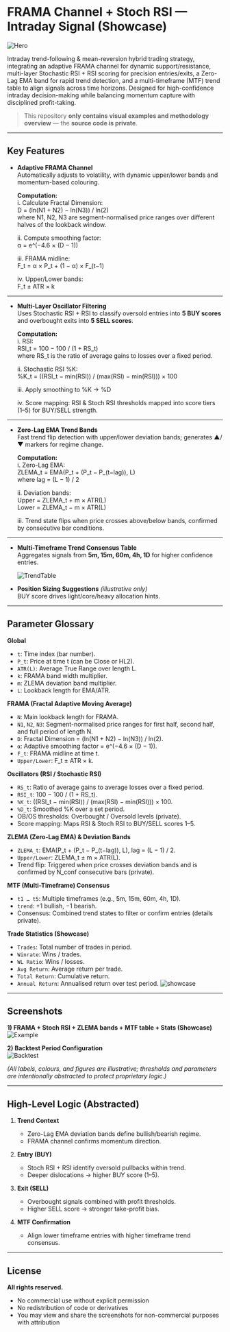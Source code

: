 # FRAMA Channel + Stoch RSI — Intraday Signal (Showcase)

![Hero](output/result.PNG)

Intraday trend-following & mean-reversion hybrid trading strategy, integrating an adaptive FRAMA channel for dynamic support/resistance, multi-layer Stochastic RSI + RSI scoring for precision entries/exits, a Zero-Lag EMA band for rapid trend detection, and a multi-timeframe (MTF) trend table to align signals across time horizons. Designed for high-confidence intraday decision-making while balancing momentum capture with disciplined profit-taking. 

> This repository **only contains visual examples and methodology overview** — the **source code is private**.

---

## Key Features

- **Adaptive FRAMA Channel**  
  Automatically adjusts to volatility, with dynamic upper/lower bands and momentum-based colouring.  

  **Computation:**  
  i. Calculate Fractal Dimension:  
     D = (ln(N1 + N2) − ln(N3)) / ln(2)  
     where N1, N2, N3 are segment-normalised price ranges over different halves of the lookback window.  

  ii. Compute smoothing factor:  
     α = e^(−4.6 × (D − 1))  

  iii. FRAMA midline:  
     F_t = α × P_t + (1 − α) × F_(t−1)  

  iv. Upper/Lower bands:  
     F_t ± ATR × k  

---

- **Multi-Layer Oscillator Filtering**  
  Uses Stochastic RSI + RSI to classify oversold entries into **5 BUY scores** and overbought exits into **5 SELL scores**.  

  **Computation:**  
  i. RSI:  
     RSI_t = 100 − 100 / (1 + RS_t)  
     where RS_t is the ratio of average gains to losses over a fixed period.  

  ii. Stochastic RSI %K:  
     %K_t = ((RSI_t − min(RSI)) / (max(RSI) − min(RSI))) × 100  

  iii. Apply smoothing to %K → %D  

  iv. Score mapping: RSI & Stoch RSI thresholds mapped into score tiers (1–5) for BUY/SELL strength.  

---

- **Zero-Lag EMA Trend Bands**  
  Fast trend flip detection with upper/lower deviation bands; generates ▲/▼ markers for regime change.  

  **Computation:**  
  i. Zero-Lag EMA:  
     ZLEMA_t = EMA(P_t + (P_t − P_(t−lag)), L)  
     where lag = (L − 1) / 2  

  ii. Deviation bands:  
     Upper = ZLEMA_t + m × ATR(L)  
     Lower = ZLEMA_t − m × ATR(L)  

  iii. Trend state flips when price crosses above/below bands, confirmed by consecutive bar conditions.

---

- **Multi-Timeframe Trend Consensus Table**  
  Aggregates signals from **5m, 15m, 60m, 4h, 1D** for higher confidence entries.

  ![TrendTable](output/TrendTable.PNG)

- **Position Sizing Suggestions** *(illustrative only)*  
  BUY score drives light/core/heavy allocation hints.

---

## Parameter Glossary

**Global**
- `t`: Time index (bar number).  
- `P_t`: Price at time t (can be Close or HL2).  
- `ATR(L)`: Average True Range over length L.  
- `k`: FRAMA band width multiplier.  
- `m`: ZLEMA deviation band multiplier.  
- `L`: Lookback length for EMA/ATR.

**FRAMA (Fractal Adaptive Moving Average)**
- `N`: Main lookback length for FRAMA.  
- `N1`, `N2`, `N3`: Segment-normalised price ranges for first half, second half, and full period of length N.  
- `D`: Fractal Dimension = (ln(N1 + N2) − ln(N3)) / ln(2).  
- `α`: Adaptive smoothing factor = e^(−4.6 × (D − 1)).  
- `F_t`: FRAMA midline at time t.  
- `Upper/Lower`: F_t ± ATR × k.

**Oscillators (RSI / Stochastic RSI)**
- `RS_t`: Ratio of average gains to average losses over a fixed period.  
- `RSI_t`: 100 − 100 / (1 + RS_t).  
- `%K_t`: ((RSI_t − min(RSI)) / (max(RSI) − min(RSI))) × 100.  
- `%D_t`: Smoothed %K over a set period.  
- OB/OS thresholds: Overbought / Oversold levels (private).  
- Score mapping: Maps RSI & Stoch RSI to BUY/SELL scores 1–5.

**ZLEMA (Zero-Lag EMA) & Deviation Bands**
- `ZLEMA_t`: EMA(P_t + (P_t − P_(t−lag)), L), lag = (L − 1) / 2.  
- `Upper/Lower`: ZLEMA_t ± m × ATR(L).  
- Trend flip: Triggered when price crosses deviation bands and is confirmed by N_conf consecutive bars (private).

**MTF (Multi-Timeframe) Consensus**
- `t1 … t5`: Multiple timeframes (e.g., 5m, 15m, 60m, 4h, 1D).  
- `trend`: +1 bullish, −1 bearish.  
- Consensus: Combined trend states to filter or confirm entries (details private).

**Trade Statistics (Showcase)**
- `Trades`: Total number of trades in period.  
- `Winrate`: Wins / trades.  
- `WL Ratio`: Wins / losses.  
- `Avg Return`: Average return per trade.  
- `Total Return`: Cumulative return.  
- `Annual Return`: Annualised return over test period.
![showcase](output/showcase.PNG)




---

## Screenshots

**1) FRAMA + Stoch RSI + ZLEMA bands + MTF table + Stats (Showcase)**  
![Example](output/result.PNG)

**2) Backtest Period Configuration**  
![Backtest](output/period.PNG)

*(All labels, colours, and figures are illustrative; thresholds and parameters are intentionally abstracted to protect proprietary logic.)*

---

## High-Level Logic (Abstracted)

1. **Trend Context**  
   - Zero-Lag EMA deviation bands define bullish/bearish regime.  
   - FRAMA channel confirms momentum direction.

2. **Entry (BUY)**  
   - Stoch RSI + RSI identify oversold pullbacks within trend.  
   - Deeper dislocations → higher BUY score (1–5).

3. **Exit (SELL)**  
   - Overbought signals combined with profit thresholds.  
   - Higher SELL score → stronger take-profit bias.

4. **MTF Confirmation**  
   - Align lower timeframe entries with higher timeframe trend consensus.

---

## License

**All rights reserved.**  
- No commercial use without explicit permission  
- No redistribution of code or derivatives  
- You may view and share the screenshots for non-commercial purposes with attribution
